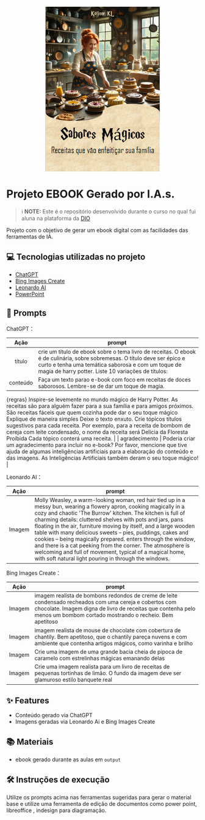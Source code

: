 <p align="center">
<img 
    src="./assets/EbookCapa.PNG"
    width="300"
/>
</p>

# Projeto EBOOK Gerado por I.A.s.


 > ℹ️ **NOTE:** Este é o repositório desenvolvido durante o curso no qual fui aluna na plataforma da [DIO](https://dio.me)

Projeto com o objetivo de gerar um ebook digital com as facilidades das ferramentas de IA. 


## 💻 Tecnologias utilizadas no projeto

- [ChatGPT](https://chat.openai.com/) 
- [Bing Images Create](https://www.bing.com/images/create)
- [Leonardo AI](https://app.leonardo.ai/image-generation )
- [PowerPoint](https://www.microsoft.com/en/microsoft-365/powerpoint)

## 🧠 Prompts


ChatGPT：

|   Ação   | prompt                                                                                                                                                                                                                                                                         |
| :------: | ------------------------------------------------------------------------------------------------------------------------------------------------------------------------------------------------------------------------------------------------------------------------------ |
|  título  | crie um título de ebook sobre o tema livro de receitas. O ebook é de culinária, sobre sobremesas. O título deve ser épico e curto e tenha uma temática saborosa e com um toque de magia de harry potter. Liste 10 variações de títulos:                                                        |
| conteúdo | Faça um texto parao e-book com foco em receitas de doces saborosos. Lembre-se de dar um toque de magia.
{regras}
Inspire-se levemente no mundo mágico de Harry Potter.
As receitas são para alguém fazer para a sua família e para amigos próximos.
São receitas fáceis que quem cozinha pode dar o seu toque mágico
Explique de maneira simples
Deixe o texto enxuto.
Crie tópicos títulos sugestivos para cada receita. Por exemplo, para a receita de bombom de cereja com leite condensado, o nome da receita será Delícia da Floresta Proibida 
Cada tópico conterá uma receita. |
| agradecimento | Poderia criar um agradecimento para incluir no e-book? Por favor, mencione que tive ajuda de algumas inteligências artificiais para a elaboração do conteúdo e das imagens. As Inteligências Artificiais também deram o seu toque mágico! |

Leonardo AI：

|  Ação  | prompt                                                                                 |
| :----: | -------------------------------------------------------------------------------------- |
| Imagem | Molly Weasley, a warm-looking woman, red hair tied up in a messy bun, wearing a flowery apron, cooking magically in a cozy and chaotic 'The Burrow' kitchen. The kitchen is full of charming details: cluttered shelves with pots and jars, pans floating in the air, furniture moving by itself, and a large wooden table with many delicious sweets – pies, puddings, cakes and cookies – being magically prepared. enters through the window, and there is a cat peeking from the corner. The atmosphere is welcoming and full of movement, typical of a magical home, with soft natural light pouring in through the windows. |

Bing Images Create：

|  Ação  | prompt                                                                                 |
| :----: | -------------------------------------------------------------------------------------- |
| Imagem | imagem realista de bombons redondos de creme de leite condensado recheados com uma cereja e cobertos com chocolate. Imagem digna de livro de receitas que contenha pelo menos um bombom cortado mostrando o recheio. Bem apetitoso |
| Imagem | imagem realista de mouse de chocolate com cobertura de chantily. Bem apetitoso, que o chantily pareça nuvens e com ambiente que contenha artigos mágicos, como varinha e brilho |
| Imagem | Crie uma imagem de uma grande bacia cheia de pipoca de caramelo com estrelinhas mágicas emanando delas |
| Imagem | Crie uma imagem realista para um livro de receitas de pequenas tortinhas de limão. O fundo da imagem deve ser glamuroso estilo banquete real |

## ✨ Features

- Conteúdo gerado via ChatGPT
- Imagens geradas via Leonardo Ai e Bing Images Create

## 📚 Materiais

- ebook gerado durante as aulas em `output`

## 🛠️ Instruções de execução

Utilize os prompts acima nas ferramentas sugeridas para gerar o material base e utilize uma ferramenta de edição de documentos como power point, libreoffice , indesign para diagramação.

